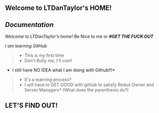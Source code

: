 ## Welcome to LTDanTaylor's HOME!

  ## ***Documentation***

  *Welcome to LTDanTaylor's home!* Be Nice to me or ***#GET THE FUCK OUT***
   
  *I am learning GitHub*
  > * This is my first time
  > * Don't Bully me, I'll cum!

* I still have NO IDEA what I am doing with Github!!!*
>* It's a learning process*
>* I will have to GET GOOD with github to satisfy Redux Owner and Server Managers*
>(What does the parenthesis do?)
## LET'S FIND OUT!